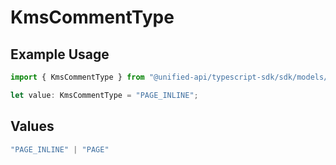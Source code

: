# KmsCommentType

## Example Usage

```typescript
import { KmsCommentType } from "@unified-api/typescript-sdk/sdk/models/shared";

let value: KmsCommentType = "PAGE_INLINE";
```

## Values

```typescript
"PAGE_INLINE" | "PAGE"
```